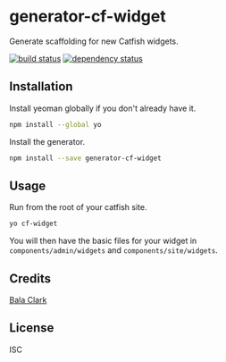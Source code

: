 # generator-cf-widget

Generate scaffolding for new Catfish widgets.

[![build status](https://secure.travis-ci.org/balaclark/generator-cf-widget.svg)](http://travis-ci.org/balaclark/generator-cf-widget)
[![dependency status](https://david-dm.org/balaclark/generator-cf-widget.svg)](https://david-dm.org/balaclark/generator-cf-widget)

## Installation

Install yeoman globally if you don't already have it.
```sh
npm install --global yo
```

Install the generator.
```sh
npm install --save generator-cf-widget
```

## Usage

Run from the root of your catfish site.
```sh
yo cf-widget
```

You will then have the basic files for your widget in `components/admin/widgets` and `components/site/widgets`.

## Credits
[Bala Clark](https://github.com/balaclark/)

## License

ISC

